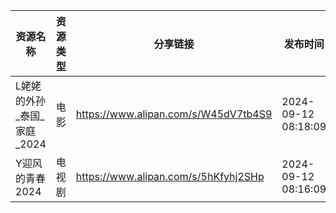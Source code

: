 | 资源名称              | 资源类型 | 分享链接                                 | 发布时间                |
| ----------------- | ---- | ------------------------------------ | ------------------- |
| L姥姥的外孙_泰国_家庭_2024 | 电影   | https://www.alipan.com/s/W45dV7tb4S9 | 2024-09-12 08:18:09 |
| Y迎风的青春2024        | 电视剧  | https://www.alipan.com/s/5hKfyhj2SHp | 2024-09-12 08:16:09 |
